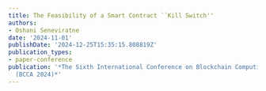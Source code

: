 ```yaml
---
title: The Feasibility of a Smart Contract ``Kill Switch''
authors:
- Oshani Seneviratne
date: '2024-11-01'
publishDate: '2024-12-25T15:35:15.808819Z'
publication_types:
- paper-conference
publication: '*The Sixth International Conference on Blockchain Computing and Applications
  (BCCA 2024)*'
---
```


